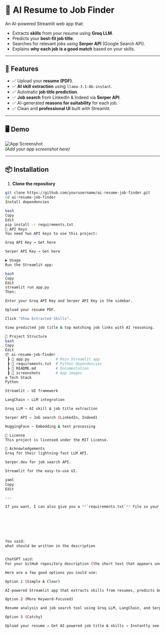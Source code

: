 # 📄 AI Resume to Job Finder

An AI-powered Streamlit web app that:
- Extracts **skills** from your resume using **Groq LLM**.
- Predicts your **best-fit job title**.
- Searches for relevant jobs using **Serper API** (Google Search API).
- Explains **why each job is a good match** based on your skills.

---

## 🚀 Features
- ✅ Upload your **resume (PDF)**.
- ✅ **AI skill extraction** using `llama-3.1-8b-instant`.
- ✅ Automatic **job title prediction**.
- ✅ **Job search** from LinkedIn & Indeed via **Serper API**.
- ✅ AI-generated **reasons for suitability** for each job.
- ✅ Clean and **professional UI** built with Streamlit.

---

## 🖥️ Demo
![App Screenshot](screenshot.png)  
*(Add your app screenshot here)*

---

## 📦 Installation

1. **Clone the repository**
```bash
git clone https://github.com/yourusername/ai-resume-job-finder.git
cd ai-resume-job-finder
Install dependencies

bash
Copy
Edit
pip install -r requirements.txt
🔑 API Keys
You need two API keys to use this project:

Groq API Key → Get here

Serper API Key → Get here

▶️ Usage
Run the Streamlit app:

bash
Copy
Edit
streamlit run app.py
Then:

Enter your Groq API Key and Serper API Key in the sidebar.

Upload your resume PDF.

Click "Show Extracted Skills".

View predicted job title & top matching job links with AI reasoning.

📁 Project Structure
bash
Copy
Edit
📦 ai-resume-job-finder
 ┣ 📜 app.py            # Main Streamlit app
 ┣ 📜 requirements.txt  # Python dependencies
 ┣ 📜 README.md         # Documentation
 ┣ 📂 screenshots       # App images
⚙️ Tech Stack
Python

Streamlit – UI framework

LangChain – LLM integration

Groq LLM – AI skill & job title extraction

Serper API – Job search (LinkedIn, Indeed)

HuggingFace – Embedding & text processing

📜 License
This project is licensed under the MIT License.

🙌 Acknowledgements
Groq for their lightning-fast LLM API.

Serper.dev for job search API.

Streamlit for the easy-to-use UI.

yaml
Copy
Edit

---

If you want, I can also give you a **`requirements.txt`** file so your GitHub project is plug-and-play for anyone. That way they can just run `pip install -r requirements.txt` and start your app instantly.







You said:
what should be written in the description 


ChatGPT said:
For your GitHub repository description (the short text that appears under the repo name), you want something clear, concise, and keyword-rich so people instantly understand the project.

Here are a few good options you could use:

Option 1 (Simple & Clear)

AI-powered Streamlit app that extracts skills from resumes, predicts best-fit jobs, and finds matching job listings with AI reasoning.

Option 2 (More Keyword-Focused)

Resume analysis and job search tool using Groq LLM, LangChain, and Serper API — extract skills, predict job titles, and get AI-suggested job matches.

Option 3 (Catchy)

Upload your resume → Get AI-powered job title & skills → Instantly see matching jobs with reasons why you’re a great fit.


